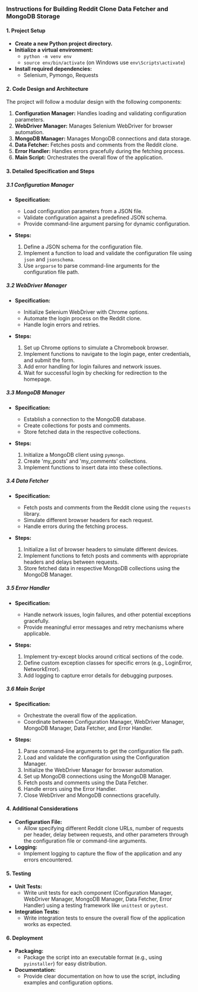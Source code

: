 ### Instructions for Building Reddit Clone Data Fetcher and MongoDB Storage

#### 1. Project Setup
- **Create a new Python project directory.**
- **Initialize a virtual environment:**
  - `python -m venv env`
  - `source env/bin/activate` (on Windows use `env\Scripts\activate`)
- **Install required dependencies:**
  - Selenium, Pymongo, Requests

#### 2. Code Design and Architecture
The project will follow a modular design with the following components:
1. **Configuration Manager:** Handles loading and validating configuration parameters.
2. **WebDriver Manager:** Manages Selenium WebDriver for browser automation.
3. **MongoDB Manager:** Manages MongoDB connections and data storage.
4. **Data Fetcher:** Fetches posts and comments from the Reddit clone.
5. **Error Handler:** Handles errors gracefully during the fetching process.
6. **Main Script:** Orchestrates the overall flow of the application.

#### 3. Detailed Specification and Steps

##### 3.1 Configuration Manager
- **Specification:**
  - Load configuration parameters from a JSON file.
  - Validate configuration against a predefined JSON schema.
  - Provide command-line argument parsing for dynamic configuration.

- **Steps:**
  1. Define a JSON schema for the configuration file.
  2. Implement a function to load and validate the configuration file using `json` and `jsonschema`.
  3. Use `argparse` to parse command-line arguments for the configuration file path.

##### 3.2 WebDriver Manager
- **Specification:**
  - Initialize Selenium WebDriver with Chrome options.
  - Automate the login process on the Reddit clone.
  - Handle login errors and retries.

- **Steps:**
  1. Set up Chrome options to simulate a Chromebook browser.
  2. Implement functions to navigate to the login page, enter credentials, and submit the form.
  3. Add error handling for login failures and network issues.
  4. Wait for successful login by checking for redirection to the homepage.

##### 3.3 MongoDB Manager
- **Specification:**
  - Establish a connection to the MongoDB database.
  - Create collections for posts and comments.
  - Store fetched data in the respective collections.

- **Steps:**
  1. Initialize a MongoDB client using `pymongo`.
  2. Create 'my_posts' and 'my_comments' collections.
  3. Implement functions to insert data into these collections.

##### 3.4 Data Fetcher
- **Specification:**
  - Fetch posts and comments from the Reddit clone using the `requests` library.
  - Simulate different browser headers for each request.
  - Handle errors during the fetching process.

- **Steps:**
  1. Initialize a list of browser headers to simulate different devices.
  2. Implement functions to fetch posts and comments with appropriate headers and delays between requests.
  3. Store fetched data in respective MongoDB collections using the MongoDB Manager.

##### 3.5 Error Handler
- **Specification:**
  - Handle network issues, login failures, and other potential exceptions gracefully.
  - Provide meaningful error messages and retry mechanisms where applicable.

- **Steps:**
  1. Implement try-except blocks around critical sections of the code.
  2. Define custom exception classes for specific errors (e.g., LoginError, NetworkError).
  3. Add logging to capture error details for debugging purposes.

##### 3.6 Main Script
- **Specification:**
  - Orchestrate the overall flow of the application.
  - Coordinate between Configuration Manager, WebDriver Manager, MongoDB Manager, Data Fetcher, and Error Handler.

- **Steps:**
  1. Parse command-line arguments to get the configuration file path.
  2. Load and validate the configuration using the Configuration Manager.
  3. Initialize the WebDriver Manager for browser automation.
  4. Set up MongoDB connections using the MongoDB Manager.
  5. Fetch posts and comments using the Data Fetcher.
  6. Handle errors using the Error Handler.
  7. Close WebDriver and MongoDB connections gracefully.

#### 4. Additional Considerations
- **Configuration File:**
  - Allow specifying different Reddit clone URLs, number of requests per header, delay between requests, and other parameters through the configuration file or command-line arguments.
- **Logging:**
  - Implement logging to capture the flow of the application and any errors encountered.

#### 5. Testing
- **Unit Tests:**
  - Write unit tests for each component (Configuration Manager, WebDriver Manager, MongoDB Manager, Data Fetcher, Error Handler) using a testing framework like `unittest` or `pytest`.
- **Integration Tests:**
  - Write integration tests to ensure the overall flow of the application works as expected.

#### 6. Deployment
- **Packaging:**
  - Package the script into an executable format (e.g., using `pyinstaller`) for easy distribution.
- **Documentation:**
  - Provide clear documentation on how to use the script, including examples and configuration options.